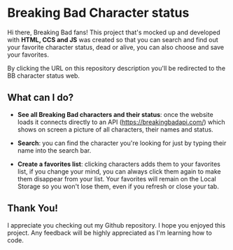 
# Breaking Bad Character status

Hi there, Breaking Bad fans! 
This project that's mocked up and developed with **HTML, CCS and JS** was created so that you can search and find out your favorite character status, dead or alive, you can also choose and save your favorites.

By clicking the URL on this repository description you'll be redirected to the BB character status web.

## What can I do?

- **See all Breaking Bad characters and their status**: once the website loads it connects directly to an API (https://breakingbadapi.com/) which shows on screen a picture of all characters, their names and status. 

* **Search**: you can find the character you're looking for just by typing their name into the search bar. 

* **Create a favorites list**: clicking characters adds them to your favorites list, if you change your mind, you can always click them again to make them disappear from your list. Your favorites will remain on the Local Storage so you won't lose them, even if you refresh or close your tab. 

## Thank You!

I appreciate you checking out my Github repository. I hope you enjoyed this project. Any feedback will be highly appreciated as I'm learning how to code. 